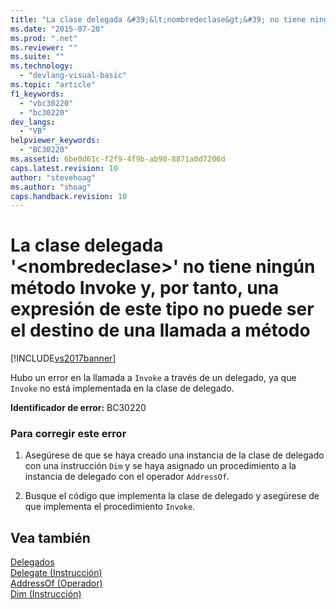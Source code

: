 ```yaml
---
title: "La clase delegada &#39;&lt;nombredeclase&gt;&#39; no tiene ning&#250;n m&#233;todo Invoke y, por tanto, una expresi&#243;n de este tipo no puede ser el destino de una llamada a m&#233;todo | Microsoft Docs"
ms.date: "2015-07-20"
ms.prod: ".net"
ms.reviewer: ""
ms.suite: ""
ms.technology: 
  - "devlang-visual-basic"
ms.topic: "article"
f1_keywords: 
  - "vbc30220"
  - "bc30220"
dev_langs: 
  - "VB"
helpviewer_keywords: 
  - "BC30220"
ms.assetid: 6be0d61c-f2f9-4f9b-ab90-8871a0d7206d
caps.latest.revision: 10
author: "stevehoag"
ms.author: "shoag"
caps.handback.revision: 10
---
```

# La clase delegada &#39;&lt;nombredeclase&gt;&#39; no tiene ning&#250;n m&#233;todo Invoke y, por tanto, una expresi&#243;n de este tipo no puede ser el destino de una llamada a m&#233;todo
[!INCLUDE[vs2017banner](../../../visual-basic/developing-apps/includes/vs2017banner.md)]

Hubo un error en la llamada a `Invoke` a través de un delegado, ya que `Invoke` no está implementada en la clase de delegado.  
  
 **Identificador de error:** BC30220  
  
### Para corregir este error  
  
1.  Asegúrese de que se haya creado una instancia de la clase de delegado con una instrucción `Dim` y se haya asignado un procedimiento a la instancia de delegado con el operador `AddressOf`.  
  
2.  Busque el código que implementa la clase de delegado y asegúrese de que implementa el procedimiento `Invoke`.  
  
## Vea también  
 [Delegados](../../../visual-basic/programming-guide/language-features/delegates/delegates.md)   
 [Delegate \(Instrucción\)](../../../visual-basic/language-reference/statements/delegate-statement.md)   
 [AddressOf \(Operador\)](../../../visual-basic/language-reference/operators/addressof-operator.md)   
 [Dim \(Instrucción\)](../../../visual-basic/language-reference/statements/dim-statement.md)